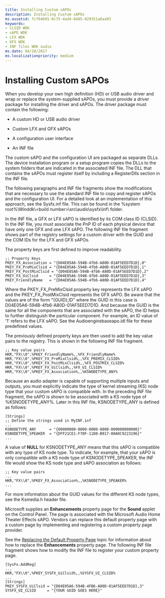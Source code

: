 ```yaml
---
title: Installing Custom sAPOs
description: Installing Custom sAPOs
ms.assetid: fcf64691-0c75-4ad4-8485-029351a8aa93
keywords:
- CLSID WDK
- sAPO WDK
- LFX WDK
- GFX WDK
- INF files WDK audio
ms.date: 04/20/2017
ms.localizationpriority: medium
---
```


# Installing Custom sAPOs


When you develop your own high definition (HD) or USB audio driver and wrap or replace the system-supplied sAPOs, you must provide a driver package for installing the driver and sAPOs. The driver package must contain the following:

-   A custom HD or USB audio driver

-   Custom LFX and GFX sAPOs

-   A configuration user interface

-   An INF file

The custom sAPO and the configuration UI are packaged as separate DLLs. The device installation program or a setup program copies the DLLs to the system folders that are indicated in the associated INF file. The DLL that contains the sAPOs must register itself by including a RegisterDlls section in the INF file.

The following paragraphs and INF file fragments show the modifications that are necessary to use the standard INF file to copy and register sAPOs and the configuration UI. For a detailed look at an implementation of this approach, see the Sysfx.inf file. This can be found in the %system root%\\Winddk\\&lt;build number&gt;\\src\\audio\\sysfx\\inf\\ folder.

In the INF file, a GFX or LFX sAPO is identified by its COM class ID (CLSID). In the INF file, you must associate the PnP ID of each physical device that have only one GFX and one LFX sAPO. The following INF file fragment shows part of the registry settings for a custom driver with the GUID and the COM IDs for the LFX and GFX sAPOs.

The property keys are first defined to improve readability.

```inf
;; Property Keys
PKEY_FX_Association = "{D04E05A6-594B-4fb6-A80D-01AF5EED7D1D},0"
PKEY_FX_PreMixClsid = "{D04E05A6-594B-4fb6-A80D-01AF5EED7D1D},1"
PKEY_FX_PostMixClsid = "{D04E05A6-594B-4fb6-A80D-01AF5EED7D1D},2"
PKEY_FX_UiClsid     = "{D04E05A6-594B-4fb6-A80D-01AF5EED7D1D},3"
PKEY_FriendlyName   = "{D04E05A6-594B-4fb6-A80D-01AF5EED7D1D},4"
```

Where the PKEY\_FX\_PreMixClsid property key represents the LFX sAPO and the PKEY\_FX\_PostMixClsid represents the GFX sAPO. Be aware that the values are of the form "{GUID},ID" where the GUID in this case is D04E05A6-594B-4fb6-A80D-01AF5EED7D1D. And because the GUID is the same for all the components that are associated with the sAPO, the ID helps to further distinguish the particular component. For example, an ID value of '1' refers to the LFX sAPO. See the Audioenginebaseapo.idl file for these predefined values.

The previously defined property keys are then used to add the key value pairs to the registry. This is shown in the following INF file fragment.

```inf
;; Key value pairs
HKR,"FX\\0",%PKEY_FriendlyName%,,%FX_FriendlyName%
HKR,"FX\\0",%PKEY_FX_PreMixClsid%,,%FX_PREMIX_CLSID%
HKR,"FX\\0",%PKEY_FX_PostMixClsid%,,%FX_POSTMIX_CLSID%
HKR,"FX\\0",%PKEY_FX_UiClsid%,,%FX_UI_CLSID%
HKR,"FX\\0",%PKEY_FX_Association%,,%KSNODETYPE_ANY%
```

Because an audio adapter is capable of supporting multiple inputs and outputs, you must explicitly indicate the type of kernel streaming (KS) node type that your custom sAPO is compatible with. In the preceding INF file fragment, the sAPO is shown to be associated with a KS node type of %KSNODETYPE\_ANY%. Later in this INF file, KSNODETYPE\_ANY is defined as follows:

```inf
[Strings]
;; Define the strings used in MyINF.inf
...
KSNODETYPE_ANY      = "{00000000-0000-0000-0000-000000000000}"
KSNODETYPE_SPEAKER  = "{DFF21CE1-F70F-11D0-B917-00A0C9223196}"
...
```

A value of **NULL** for KSNODETYPE\_ANY means that this sAPO is compatible with any type of KS node type. To indicate, for example, that your sAPO is only compatible with a KS node type of KSNODETYPE\_SPEAKER, the INF file would show the KS node type and sAPO association as follows:

```inf
;; Key value pairs
...
HKR,"FX\\0",%PKEY_FX_Association%,,%KSNODETYPE_SPEAKER%
...
```

For more information about the GUID values for the different KS node types, see the Ksmedia.h header file.

Microsoft supplies an **Enhancements** property page for the **Sound** applet on the Control Panel. The page is associated with the Microsoft Audio Home Theater Effects sAPO. Vendors can replace this default property page with a custom page by implementing and registering a custom property page provider.

See the [Replacing the Default Property Page](replacing-the-default-property-page.md) topic for information about how to replace the **Enhancements** property page. The following INF file fragment shows how to modify the INF file to register your custom property page.

```inf
[SysFx.AddReg]
...
HKR,"FX\\0",%PKEY_SYSFX_UiClsid%,,%SYSFX_UI_CLSID%
...
[Strings]
PKEY_SYSFX_UiClsid = "{D04E05A6-594B-4FB6-A80D-01AF5EED7D1D},3"
SYSFX_UI_CLSID     = "{YOUR GUID GOES HERE}"
```

 

 




